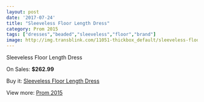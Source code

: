 ```yaml
---
layout: post
date: '2017-07-24'
title: "Sleeveless Floor Length Dress"
category: Prom 2015
tags: ["dresses","beaded","sleeveless","floor","brand"]
image: http://img.transblink.com/11051-thickbox_default/sleeveless-floor-length-dress.jpg
---
```

Sleeveless Floor Length Dress

On Sales: **$262.99**
<a href="https://www.transblink.com/en/prom-2015/3595-sleeveless-floor-length-dress.html"><amp-img layout="responsive" width="600" height="600" src="//img.transblink.com/11051-thickbox_default/sleeveless-floor-length-dress.jpg" alt="Sleeveless Floor Length Dress 0" /></a>
<a href="https://www.transblink.com/en/prom-2015/3595-sleeveless-floor-length-dress.html"><amp-img layout="responsive" width="600" height="600" src="//img.transblink.com/11052-thickbox_default/sleeveless-floor-length-dress.jpg" alt="Sleeveless Floor Length Dress 1" /></a>

Buy it: [Sleeveless Floor Length Dress](https://www.transblink.com/en/prom-2015/3595-sleeveless-floor-length-dress.html "Sleeveless Floor Length Dress")

View more: [Prom 2015](https://www.transblink.com/en/10-prom-2015 "Prom 2015")